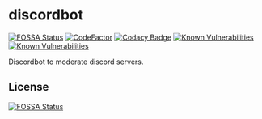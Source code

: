 # discordbot
[![FOSSA Status](https://app.fossa.com/api/projects/git%2Bgithub.com%2FAzorimor%2Fdiscordbot.svg?type=shield)](https://app.fossa.com/projects/git%2Bgithub.com%2FAzorimor%2Fdiscordbot?ref=badge_shield)
[![CodeFactor](https://www.codefactor.io/repository/github/azorimor/discordbot/badge)](https://www.codefactor.io/repository/github/azorimor/discordbot)
[![Codacy Badge](https://app.codacy.com/project/badge/Grade/4b9ef67d00ff4cd186f263b6d80abfa3)](https://www.codacy.com/manual/Azorimor/discordbot?utm_source=github.com&amp;utm_medium=referral&amp;utm_content=Azorimor/discordbot&amp;utm_campaign=Badge_Grade)
[![Known Vulnerabilities](https://snyk.io/test/github/Azorimor/discordbot/badge.svg?targetFile=angular-frontend/package.json)](https://snyk.io/test/github/Azorimor/discordbot?targetFile=angular-frontend/package.json)
[![Known Vulnerabilities](https://snyk.io/test/github/Azorimor/discordbot/badge.svg?targetFile=backend/package.json)](https://snyk.io/test/github/Azorimor/discordbot?targetFile=backend/package.json)

Discordbot to moderate discord servers.
## License
[![FOSSA Status](https://app.fossa.com/api/projects/git%2Bgithub.com%2FAzorimor%2Fdiscordbot.svg?type=large)](https://app.fossa.com/projects/git%2Bgithub.com%2FAzorimor%2Fdiscordbot?ref=badge_large)
